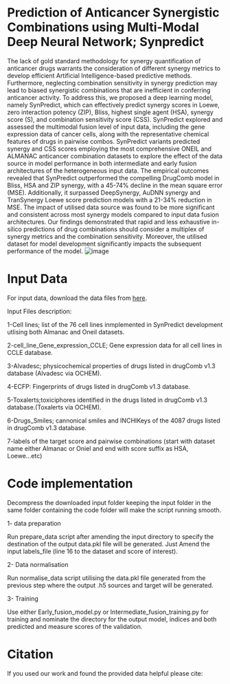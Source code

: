 # Prediction of Anticancer Synergistic Combinations using Multi-Modal Deep Neural Network; Synpredict
The lack of gold standard methodology for synergy quantification of anticancer drugs warrants the consideration of different synergy metrics to develop efficient Artificial Intelligence-based predictive methods. Furthermore, neglecting combination sensitivity in synergy prediction may lead to biased synergistic combinations that are inefficient in conferring anticancer activity. To address this, we proposed a deep learning model, namely SynPredict, which can effectively predict synergy scores in Loewe, zero interaction potency (ZIP), Bliss, highest single agent (HSA), synergy score (S), and combination sensitivity score (CSS). SynPredict explored and assessed the multimodal fusion level of input data, including the gene expression data of cancer cells, along with the representative chemical features of drugs in pairwise combos. SynPredict variants predicted synergy and CSS scores employing the most comprehensive ONEIL and ALMANAC anticancer combination datasets to explore the effect of the data source in model performance in both intermediate and early fusion architectures of the heterogeneous input data. The empirical outcomes revealed that SynPredict outperformed the compelling DrugComb model in Bliss, HSA and ZIP synergy, with a 45-74\% decline in the mean square error (MSE). Additionally, it surpassed DeepSynergy, AuDNN synergy and TranSynergy Loewe score prediction models with a 21-34\% reduction in MSE. The impact of utilised data source was found to be more significant and consistent across most synergy models compared to input data fusion architectures. Our findings demonstrated that rapid and less exhaustive in-silico predictions of drug combinations should consider a multiplex of synergy metrics and the combination sensitivity. Moreover, the utilised dataset for model development significantly impacts the subsequent performance of the model.
![image](https://user-images.githubusercontent.com/44856735/121974810-91996c80-cdc3-11eb-92d6-09401d2a46f3.png)

# Input Data
For input data, download the data files from [here](https://drive.google.com/drive/folders/1TmC5PjSCa0-oj551w758kZF2WluP6LK1?usp=sharing).

Input Files description:

1-Cell lines; list of the 76 cell lines inmplemented in SynPredict development utlising both Almanac and Oneil datasets.

2-cell_line_Gene_expression_CCLE; Gene expression data for all cell lines in CCLE database.

3-Alvadesc; physicochemical properties of drugs listed in drugComb v1.3 database (Alvadesc via OCHEM).

4-ECFP: Fingerprints of drugs listed in drugComb v1.3 database.

5-Toxalerts;toxiciphores identified in the drugs listed in drugComb v1.3 database.(Toxalerts via OCHEM).

6-Drugs_Smiles; cannonical smiles and INCHIKeys of the 4087 drugs listed in drugComb v1.3 database.

7-labels of the target score and pairwise combinations (start with dataset name either Almanac or Oniel and end with score suffix as HSA, Loewe...etc)

# Code implementation

Decompress the downloaded input folder keeping the input folder in the same folder containing the code folder will make the script running smooth.

1- data preparation

Run prepare_data script after amending the input directory to specify the destination of the output data.pkl file will be generated. Just Amend the input labels_file (line 16 to the dataset and score of interest).

2- Data normalisation

Run normalise_data script utilising the data.pkl file generated from the previous step where the output .h5 sources and target will be generated.


3- Training

Use either Early_fusion_model.py or Intermediate_fusion_training.py for training and nominate the directory for the output model, indices and both predicted and measure scores of the validation.

# Citation 
If you used our work and found the provided data helpful please cite:



